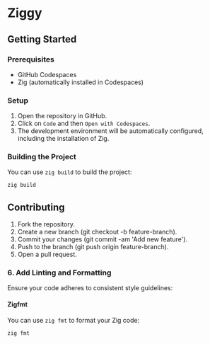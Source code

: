 # Ziggy

## Getting Started

### Prerequisites

- GitHub Codespaces
- Zig (automatically installed in Codespaces)

### Setup

1. Open the repository in GitHub.
2. Click on `Code` and then `Open with Codespaces`.
3. The development environment will be automatically configured, including the installation of Zig.

### Building the Project

You can use `zig build` to build the project:

```sh
zig build
```

## Contributing

1. Fork the repository.
2. Create a new branch (git checkout -b feature-branch).
3. Commit your changes (git commit -am 'Add new feature').
4. Push to the branch (git push origin feature-branch).
5. Open a pull request.

### 6. Add Linting and Formatting

Ensure your code adheres to consistent style guidelines:

#### Zigfmt

You can use `zig fmt` to format your Zig code:

```sh
zig fmt
```
